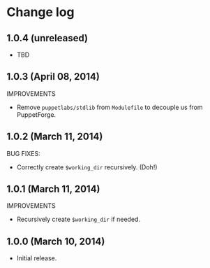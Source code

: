 # Change log

## 1.0.4 (unreleased)

* TBD


## 1.0.3 (April 08, 2014)

IMPROVEMENTS

* Remove `puppetlabs/stdlib` from `Modulefile` to decouple us from PuppetForge.


## 1.0.2 (March 11, 2014)

BUG FIXES:

* Correctly create `$working_dir` recursively.  (Doh!)


## 1.0.1 (March 11, 2014)

IMPROVEMENTS

* Recursively create `$working_dir` if needed.


## 1.0.0 (March 10, 2014)

* Initial release.
